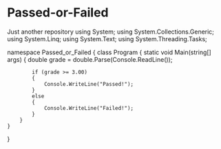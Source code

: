 # Passed-or-Failed
Just another repository
using System;
using System.Collections.Generic;
using System.Linq;
using System.Text;
using System.Threading.Tasks;

namespace Passed_or_Failed
{
    class Program
    {
        static void Main(string[] args)
        {
            double grade = double.Parse(Console.ReadLine());

            if (grade >= 3.00)
            {
                Console.WriteLine("Passed!");
            }
            else
            {
                Console.WriteLine("Failed!");
            }
        }
    }
}
